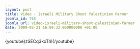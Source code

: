 ```yaml
---
layout: post
title: Video - Israeli Military Shoot Palestinian Farmer
joomla_id: 765
joomla_url: video-israeli-military-shoot-palestinian-farmer
date: 2009-02-21 16:09:33.000000000 +01:00
---
```

<p>{youtube}zSECq3kxT4I{/youtube}</p>
<p> </p>

